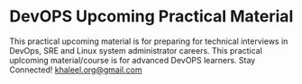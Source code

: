# DevOPS Upcoming Practical Material
This practical upcoming material is for preparing for technical interviews in DevOps, SRE and Linux system administrator careers.
This practical uplcoming material/course is for advanced DevOPS learners.
Stay Connected! khaleel.org@gmail.com